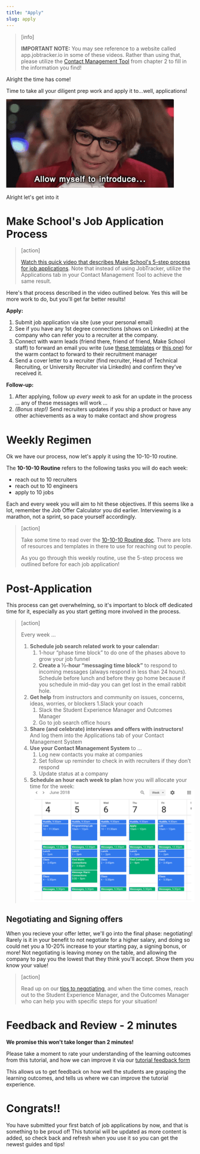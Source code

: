 ```yaml
---
title: "Apply"
slug: apply
---
```


> [info]
>
> **IMPORTANT NOTE:** You may see reference to a website called app.jobtracker.io in some of these videos. Rather than using that, please utilize the [Contact Management Tool](https://docs.google.com/spreadsheets/d/18T7xSIWxxOkWbGImLqHiOflepw2S6h-cM-1y4l9zrjQ/edit#gid=1184999698) from chapter 2 to fill in the information you find!

Alright the time has come!

Time to take all your diligent prep work and apply it to...well, applications!

![introduce myself](./assets/intro.gif)

Alright let's get into it

# Make School's Job Application Process

> [action]
>
> [Watch this quick video that describes Make School's 5-step process for job applications](https://youtu.be/VN0JfBnOE0U). Note that instead of using JobTracker, utilize the Applications tab in your Contact Management Tool to achieve the same result.

Here's that process described in the video outlined below. Yes this will be more work to do, but you'll get far better results!

**Apply:**

1. Submit job application via site (use your personal email)
1. See if you have any 1st degree connections (shows on LinkedIn) at the company who can refer you to a recruiter at the company.
1. Connect with warm leads (friend there, friend of friend, Make School staff) to forward an email you write (use [these templates](https://docs.google.com/document/d/13JGarODrfhwkuPGP2OY8oGQ8nxtaloNQnClrocCNM6A/edit#heading=h.ihr6aoyc784g) or [this one](https://docs.google.com/document/d/1FD52I6tKofC1zpZyLWmX1BCQw5WDPkmzimvDSK_E_nM/edit#heading=h.7noej9mqhlr6)) for the warm contact to forward to their recruitment manager
1. Send a cover letter to a recruiter (find recruiter, Head of Technical Recruiting, or University Recruiter via LinkedIn) and confirm they’ve received it.

**Follow-up:**

1. After applying, follow up _every week_ to ask for an update in the process ... any of these messages will work …
1. _(Bonus step!)_ Send recruiters updates if you ship a product or have any other achievements as a way to make contact and show progress

# Weekly Regimen

Ok we have our process, now let's apply it using the 10-10-10 routine.

The **10-10-10 Routine** refers to the following tasks you will do each week:

- reach out to 10 recruiters
- reach out to 10 engineers
- apply to 10 jobs

Each and every week you will aim to hit these objectives. If this seems like a lot, remember the Job Offer Calculator you did earlier. Interviewing is a marathon, not a sprint, so pace yourself accordingly.

> [action]
>
> Take some time to read over the [10-10-10 Routine doc](https://docs.google.com/document/d/1FU87xMzU4r7wHrOL0aadP70vcgVdX1FS8HPpzFb-Ulk/edit?usp=sharing). There are lots of resources and templates in there to use for reaching out to people.
>
> As you go through this weekly routine, use the 5-step process we outlined before for each job application!

# Post-Application

This process can get overwhelming, so it's important to block off dedicated time for it, especially as you start getting more involved in the process.

> [action]
>
> Every week ...
>
> 1. **Schedule job search related work to your calendar:**
>     1. 1-hour “phase time block” to do one of the phases above to grow your job funnel
>     1. **Create a ½-hour “messaging time block”** to respond to incoming messages (always respond in less than 24 hours). Schedule before lunch and before they go home because if you schedule in mid-day you can get lost in the email rabbit hole.
> 1. **Get help** from instructors and community on issues, concerns, ideas, worries, or blockers
>     1.Slack your coach
>     1. Slack the Student Experience Manager and Outcomes Manager
>     1. Go to job search office hours
> 1. **Share (and celebrate) interviews and offers with instructors!** And log them into the Applications tab of your Contact Management System
> 1. **Use your Contact Management System** to …
>     1. Log new contacts you make at companies
>     1. Set follow up reminder to check in with recruiters if they don’t respond
>     1. Update status at a company
> 1. **Schedule an hour each week to plan** how you will allocate your time for the week:
> ![schedule](./assets/schedule.png)

## Negotiating and Signing offers

When you recieve your offer letter, we'll go into the final phase: negotiating! Rarely is it in your benefit to not negotiate for a higher salary, and doing so could net you a 10-20% increase to your starting pay, a signing bonus, or more! Not negotiating is leaving money on the table, and allowing the company to pay you the lowest that they think you'll accept. Show them you know your value!

> [action]
>
> Read up on our [tips to negotiating](https://docs.google.com/document/d/12oqw1tXTSw5FJduDT8Q46WYW7dGp5Dp39QKK-xuYGR4/edit), and when the time comes, reach out to the Student Experience Manager, and the Outcomes Manager who can help you with specific steps for your situation!


# Feedback and Review - 2 minutes

**We promise this won't take longer than 2 minutes!**

Please take a moment to rate your understanding of the learning outcomes from this tutorial, and how we can improve it via our [tutorial feedback form](https://forms.gle/wgVdAJnZcybDfNfV9)

This allows us to get feedback on how well the students are grasping the learning outcomes, and tells us where we can improve the tutorial experience.

# Congrats!!

You have submitted your first batch of job applications by now, and that is something to be proud of! This tutorial will be updated as more content is added, so check back and refresh when you use it so you can get the newest guides and tips!
